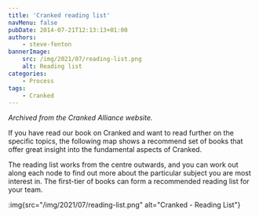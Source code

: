 ```yaml
---
title: 'Cranked reading list'
navMenu: false
pubDate: 2014-07-21T12:13:13+01:00
authors:
    - steve-fenton
bannerImage:
    src: /img/2021/07/reading-list.png
    alt: Reading list
categories:
    - Process
tags:
    - Cranked
---
```


*Archived from the Cranked Alliance website.*

If you have read our book on Cranked and want to read further on the specific topics, the following map shows a recommend set of books that offer great insight into the fundamental aspects of Cranked.

The reading list works from the centre outwards, and you can work out along each node to find out more about the particular subject you are most interest in. The first-tier of books can form a recommended reading list for your team.

:img{src="/img/2021/07/reading-list.png" alt="Cranked - Reading List"}